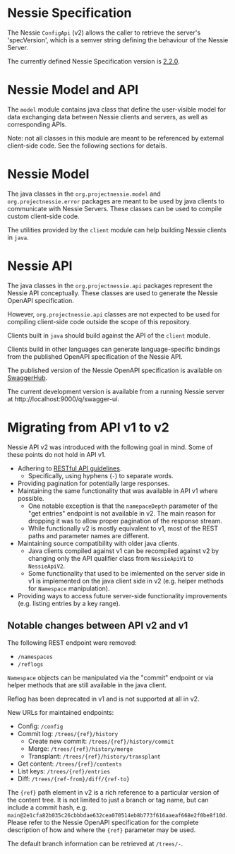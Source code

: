# Nessie Specification

The Nessie `ConfigApi` (v2) allows the caller to retrieve the server's 'specVersion', which is a semver string
defining the behaviour of the Nessie Server.

The currently defined Nessie Specification version is [2.2.0](NESSIE-SPEC-2-0.md).

# Nessie Model and API

The `model` module contains java class that define the user-visible model for data exchanging data between Nessie
clients and servers, as well as corresponding APIs.

Note: not all classes in this module are meant to be referenced by external client-side code. See the following
sections for details.

# Nessie Model

The java classes in the `org.projectnessie.model` and `org.projectnessie.error` packages are meant to be used
by java clients to communicate with Nessie Servers. These classes can be used to compile custom client-side code.

The utilities provided by the `client` module can help building Nessie clients in `java`.

# Nessie API

The java classes in the `org.projectnessie.api` packages represent the Nessie API conceptually. These classes are
used to generate the Nessie OpenAPI specification.

However, `org.projectnessie.api` classes are not expected to be used for compiling client-side code outside the scope
of this repository.

Clients built in `java` should build against the API of the `client` module.

Clients build in other languages can generate language-specific bindings from the published OpenAPI specification of
the Nessie API.

The published version of the Nessie OpenAPI specification is available on [SwaggerHub](https://app.swaggerhub.com/apis/projectnessie/nessie).

The current development version is available from a running Nessie server at http://localhost:9000/q/swagger-ui.

# Migrating from API v1 to v2

Nessie API v2 was introduced with the following goal in mind. Some of these points do not hold in API v1.

* Adhering to [RESTful API guidelines](https://restfulapi.net/).
  * Specifically, using hyphens (`-`) to separate words.
* Providing pagination for potentially large responses.
* Maintaining the same functionality that was available in API v1 where possible.
  * One notable exception is that the `namepaceDepth` parameter of the "get entries" endpoint is not available in v2.
    The main reason for dropping it was to allow proper pagination of the response stream.
  * While functionally v2 is mostly equivalent to v1, most of the REST paths and parameter names are different.
* Maintaining source compatibility with older java clients.
  * Java clients compiled against v1 can be recompiled against v2 by changing only the API qualifier class from 
    `NessieApiV1` to `NessieApiV2`.
  * Some functionality that used to be imlemented on the server side in v1 is implemented on the java client side in v2
    (e.g. helper methods for `Namespace` manipulation).
* Providing ways to access future server-side functionality improvements (e.g. listing entries by a key range). 

## Notable changes between API v2 and v1

The following REST endpoint were removed:
* `/namespaces`
* `/reflogs`

`Namespace` objects can be manipulated via the "commit" endpoint or via helper methods that are still available in
the java client.

Reflog has been deprecated in v1 and is not supported at all in v2.

New URLs for maintained endpoints:
* Config: `/config`
* Commit log: `/trees/{ref}/history`
  * Create new commit: `/trees/{ref}/history/commit`
  * Merge: `/trees/{ref}/history/merge`
  * Transplant: `/trees/{ref}/history/transplant`
* Get content: `/trees/{ref}/contents`
* List keys: `/trees/{ref}/entries`
* Diff: `/trees/{ref-from}/diff/{ref-to}`

The `{ref}` path element in v2 is a rich reference to a particular version of the content tree. It is not limited to
just a branch or tag name, but can include a commit hash,
e.g. `main@2e1cfa82b035c26cbbbdae632cea070514eb8b773f616aaeaf668e2f0be8f10d`. Please refer to the Nessie OpenAPI 
specification for the complete description of how and where the `{ref}` parameter may be used.

The default branch information can be retrieved at `/trees/-`.
